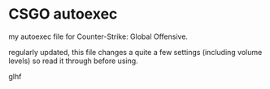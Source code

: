 # CSGO autoexec
my autoexec file for Counter-Strike: Global Offensive.

regularly updated, this file changes a quite a few settings (including volume levels) so read it through before using.

glhf
